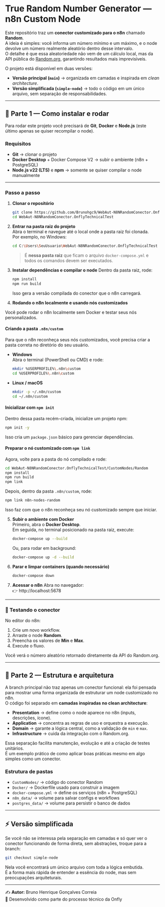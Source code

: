 # True Random Number Generator — n8n Custom Node

Este repositório traz um **conector customizado para o n8n** chamado **Random**.  
A ideia é simples: você informa um número mínimo e um máximo, e o node devolve um número realmente aleatório dentro desse intervalo.  
O detalhe é que essa aleatoriedade não vem de um cálculo local, mas da API pública do [Random.org](https://www.random.org), garantindo resultados mais imprevisíveis.

O projeto está disponível em duas versões:

- **Versão principal (`main`)** → organizada em camadas e inspirada em _clean architecture_.
- **Versão simplificada (`simple-node`)** → todo o código em um único arquivo, sem separação de responsabilidades.

---

## 🚀 Parte 1 — Como instalar e rodar

Para rodar este projeto você precisará de **Git**, **Docker** e **Node.js** (este último apenas se quiser recompilar o node).

### Requisitos

- **Git** → clonar o projeto
- **Docker Desktop** + Docker Compose V2 → subir o ambiente (n8n + PostgreSQL)
- **Node.js v22 (LTS)** e **npm** → somente se quiser compilar o node manualmente

---

### Passo a passo

1. **Clonar o repositório**

   ```bash
   git clone https://github.com/Brunohgc9/WebAut-N8NRandomConector.OnflyTechnicalTest.git
   cd WebAut-N8NRandomConector.OnflyTechnicalTest
   ```

2. **Entrar na pasta raiz do projeto**  
   Abra o terminal e navegue até o local onde a pasta raiz foi clonada.  
   Por exemplo, no Windows:

   ```bash
   cd C:\Users\SeuUsuario\WebAut-N8NRandomConector.OnflyTechnicalTest
   ```

   > É **nessa pasta raiz** que ficam o arquivo `docker-compose.yml` e todos os comandos devem ser executados.

3. **Instalar dependências e compilar o node**
   Dentro da pasta raiz, rode:

   ```bash
   npm install
   npm run build
   ```

   Isso gera a versão compilada do conector que o n8n carregará.

4. **Rodando o n8n localmente e usando nós customizados**

Você pode rodar o n8n localmente sem Docker e testar seus nós personalizados.

#### Criando a pasta `.n8n/custom`

Para que o n8n reconheça seus nós customizados, você precisa criar a pasta correta no diretório do seu usuário.

- **Windows**  
  Abra o terminal (PowerShell ou CMD) e rode:

  ```bash
  mkdir %USERPROFILE%\.n8n\custom
  cd %USERPROFILE%\.n8n\custom
  ```

- **Linux / macOS**  
  ```bash
  mkdir -p ~/.n8n/custom
  cd ~/.n8n/custom
  ```

#### Inicializar com `npm init`

Dentro dessa pasta recém-criada, inicialize um projeto npm:

```bash
npm init -y
```

Isso cria um `package.json` básico para gerenciar dependências.

#### Preparar o nó customizado com `npm link`

Agora, volte para a pasta do nó compilado e rode:

```bash
cd WebAut-N8NRandomConector.OnflyTechnicalTest/CustomNodes/Random
npm install
npm run build
npm link
```

Depois, dentro da pasta `.n8n/custom`, rode:

```bash
npm link n8n-nodes-random
```

Isso faz com que o n8n reconheça seu nó customizado sempre que iniciar.

5. **Subir o ambiente com Docker**  
   Primeiro, abra o **Docker Desktop**.  
   Em seguida, no terminal posicionado na pasta raiz, execute:

   ```bash
   docker-compose up --build
   ```

   Ou, para rodar em background:

   ```bash
   docker-compose up -d --build
   ```

6. **Parar e limpar containers (quando necessário)**

   ```bash
   docker-compose down
   ```

7. **Acessar o n8n**
   Abra no navegador:  
   👉 http://localhost:5678

---

### 🔎 Testando o conector

No editor do n8n:

1. Crie um novo workflow.
2. Arraste o node **Random**.
3. Preencha os valores de **Min** e **Max**.
4. Execute o fluxo.

Você verá o número aleatório retornado diretamente da API do Random.org.

---

## 🧩 Parte 2 — Estrutura e arquitetura

A branch principal não traz apenas um conector funcional: ela foi pensada para mostrar uma forma organizada de estruturar um node customizado no n8n.  
O código foi separado em **camadas inspiradas no clean architecture**:

- **Presentation** → define como o node aparece no n8n (inputs, descrições, ícone).
- **Application** → concentra as regras de uso e orquestra a execução.
- **Domain** → garante a lógica central, como a validação de `min` e `max`.
- **Infrastructure** → cuida da integração com o Random.org.

Essa separação facilita manutenção, evolução e até a criação de testes unitários.  
É um exemplo prático de como aplicar boas práticas mesmo em algo simples como um conector.

### Estrutura de pastas

- `CustomNodes/` → código do conector Random
- `Docker/` → Dockerfile usado para construir a imagem
- `docker-compose.yml` → define os serviços (n8n + PostgreSQL)
- `n8n_data/` → volume para salvar configs e workflows
- `postgres_data/` → volume para persistir o banco de dados

---

## ⚡ Versão simplificada

Se você não se interessa pela separação em camadas e só quer ver o conector funcionando de forma direta, sem abstrações, troque para a branch:

```bash
git checkout simple-node
```

Nela você encontrará um único arquivo com toda a lógica embutida.  
É a forma mais rápida de entender a essência do node, mas sem preocupações arquiteturais.

---

✍️ **Autor:** Bruno Henrique Gonçalves Correia  
📌 Desenvolvido como parte do processo técnico da Onfly  
